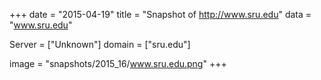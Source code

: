 
+++
date = "2015-04-19"
title = "Snapshot of http://www.sru.edu"
data = "www.sru.edu"

Server = ["Unknown"]
domain = ["sru.edu"]

  image = "snapshots/2015_16/www.sru.edu.png"
+++
#
